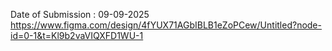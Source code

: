 Date of Submission : 09-09-2025
https://www.figma.com/design/4fYUX71AGbIBLB1eZoPCew/Untitled?node-id=0-1&t=Kl9b2vaVIQXFD1WU-1